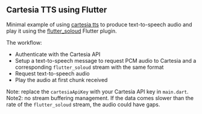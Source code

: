 ## Cartesia TTS using Flutter

Minimal example of using [cartesia tts](https://www.cartesia.ai/) to produce text-to-speech audio and play it using the [flutter_soloud](https://github.com/alnitak/flutter_soloud) Flutter plugin.

The workflow:
- Authenticate with the Cartesia API
- Setup a text-to-speech message to request PCM audio to Cartesia and a corresponding `flutter_soloud` stream with the same format 
- Request text-to-speech audio
- Play the audio at first chunk received

Note: replace the `cartesiaApiKey` with your Cartesia API key in `main.dart`.
Note2: no stream buffering management. If the data comes slower than the rate of the `flutter_soloud` stream, the audio could have gaps.
